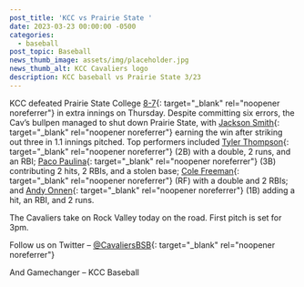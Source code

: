 ```yaml
---
post_title: 'KCC vs Prairie State '
date: 2023-03-23 00:00:00 -0500
categories:
  - baseball
post_topic: Baseball
news_thumb_image: assets/img/placeholder.jpg
news_thumb_alt: KCC Cavaliers logo
description: KCC baseball vs Prairie State 3/23
---
```

KCC defeated Prairie State College [8-7](https://www.njcaa.org/sports/bsb/2022-23/div2/boxscores/20230323_cefv.xml){: target="_blank" rel="noopener noreferrer"} in extra innings on Thursday. Despite committing six errors, the Cav’s bullpen managed to shut down Prairie State, with [Jackson Smith](https://athletics.kcc.edu/baseball/roster/#jackson-smith){: target="_blank" rel="noopener noreferrer"} earning the win after striking out three in 1.1 innings pitched. Top performers included [Tyler Thompson](view-source:https://athletics.kcc.edu/womens-basketball/roster/){: target="_blank" rel="noopener noreferrer"} (2B) with a double, 2 runs, and an RBI; [Paco Paulina](https://athletics.kcc.edu/baseball/roster/#paco-paulina){: target="_blank" rel="noopener noreferrer"} (3B) contributing 2 hits, 2 RBIs, and a stolen base; [Cole Freeman](https://athletics.kcc.edu/baseball/roster/#cole-freeman){: target="_blank" rel="noopener noreferrer"} (RF) with a double and 2 RBIs; and [Andy Onnen](https://athletics.kcc.edu/baseball/roster/#andy-onnen){: target="_blank" rel="noopener noreferrer"} (1B) adding a hit, an RBI, and 2 runs.

The Cavaliers take on Rock Valley today on the road. First pitch is set for 3pm.

Follow us on Twitter – [@CavaliersBSB](https://twitter.com/CavaliersBSB){: target="_blank" rel="noopener noreferrer"}

And Gamechanger – KCC Baseball